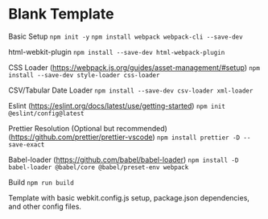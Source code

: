 # Blank Template

Basic Setup
```npm init -y```
```npm install webpack webpack-cli --save-dev```

html-webkit-plugin
```npm install --save-dev html-webpack-plugin```

CSS Loader (https://webpack.js.org/guides/asset-management/#setup)
```npm install --save-dev style-loader css-loader```

CSV/Tabular Date Loader
```npm install --save-dev csv-loader xml-loader```

Eslint (https://eslint.org/docs/latest/use/getting-started)
```npm init @eslint/config@latest```

Prettier Resolution (Optional but recommended) (https://github.com/prettier/prettier-vscode)
```npm install prettier -D --save-exact```

Babel-loader (https://github.com/babel/babel-loader)
```npm install -D babel-loader @babel/core @babel/preset-env webpack```

Build
```npm run build```

Template with basic webkit.config.js setup, package.json dependencies, and other config files. 




